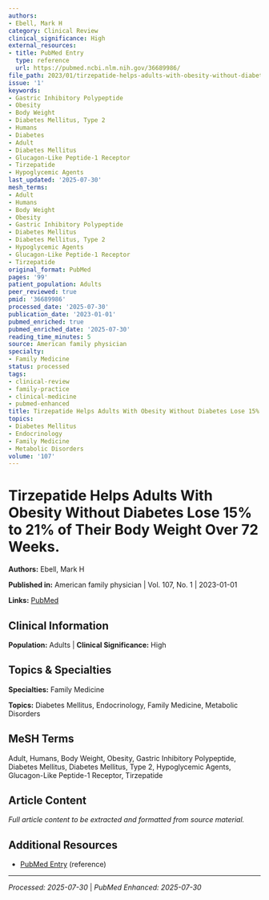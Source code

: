 ```yaml
---
authors:
- Ebell, Mark H
category: Clinical Review
clinical_significance: High
external_resources:
- title: PubMed Entry
  type: reference
  url: https://pubmed.ncbi.nlm.nih.gov/36689986/
file_path: 2023/01/tirzepatide-helps-adults-with-obesity-without-diabetes-lose.md
issue: '1'
keywords:
- Gastric Inhibitory Polypeptide
- Obesity
- Body Weight
- Diabetes Mellitus, Type 2
- Humans
- Diabetes
- Adult
- Diabetes Mellitus
- Glucagon-Like Peptide-1 Receptor
- Tirzepatide
- Hypoglycemic Agents
last_updated: '2025-07-30'
mesh_terms:
- Adult
- Humans
- Body Weight
- Obesity
- Gastric Inhibitory Polypeptide
- Diabetes Mellitus
- Diabetes Mellitus, Type 2
- Hypoglycemic Agents
- Glucagon-Like Peptide-1 Receptor
- Tirzepatide
original_format: PubMed
pages: '99'
patient_population: Adults
peer_reviewed: true
pmid: '36689986'
processed_date: '2025-07-30'
publication_date: '2023-01-01'
pubmed_enriched: true
pubmed_enriched_date: '2025-07-30'
reading_time_minutes: 5
source: American family physician
specialty:
- Family Medicine
status: processed
tags:
- clinical-review
- family-practice
- clinical-medicine
- pubmed-enhanced
title: Tirzepatide Helps Adults With Obesity Without Diabetes Lose 15% to 21% of Their Body Weight Over 72 Weeks.
topics:
- Diabetes Mellitus
- Endocrinology
- Family Medicine
- Metabolic Disorders
volume: '107'
---
```


# Tirzepatide Helps Adults With Obesity Without Diabetes Lose 15% to 21% of Their Body Weight Over 72 Weeks.

**Authors:** Ebell, Mark H

**Published in:** American family physician | Vol. 107, No. 1 | 2023-01-01

**Links:** [PubMed](https://pubmed.ncbi.nlm.nih.gov/36689986/)

## Clinical Information

**Population:** Adults | **Clinical Significance:** High

## Topics & Specialties

**Specialties:** Family Medicine

**Topics:** Diabetes Mellitus, Endocrinology, Family Medicine, Metabolic Disorders

## MeSH Terms

Adult, Humans, Body Weight, Obesity, Gastric Inhibitory Polypeptide, Diabetes Mellitus, Diabetes Mellitus, Type 2, Hypoglycemic Agents, Glucagon-Like Peptide-1 Receptor, Tirzepatide

## Article Content

*Full article content to be extracted and formatted from source material.*

## Additional Resources

- [PubMed Entry](https://pubmed.ncbi.nlm.nih.gov/36689986/) (reference)

---

*Processed: 2025-07-30* | *PubMed Enhanced: 2025-07-30*
